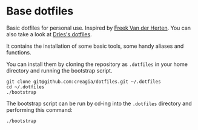 # Base dotfiles

Basic dotfiles for personal use. Inspired by [Freek Van der Herten](https://github.com/freekmurze/dotfiles). You can also take a look at [Dries's dotfiles](https://github.com/driesvints/dotfiles).

It contains the installation of some basic tools, some handy aliases and functions.

You can install them by cloning the repository as `.dotfiles` in your home directory and running the bootstrap script.

```
git clone git@github.com:creagia/dotfiles.git ~/.dotfiles
cd ~/.dotfiles
./bootstrap
```

The bootstrap script can be run by cd-ing into the `.dotfiles` directory and performing this command:

```bash
./bootstrap
```
